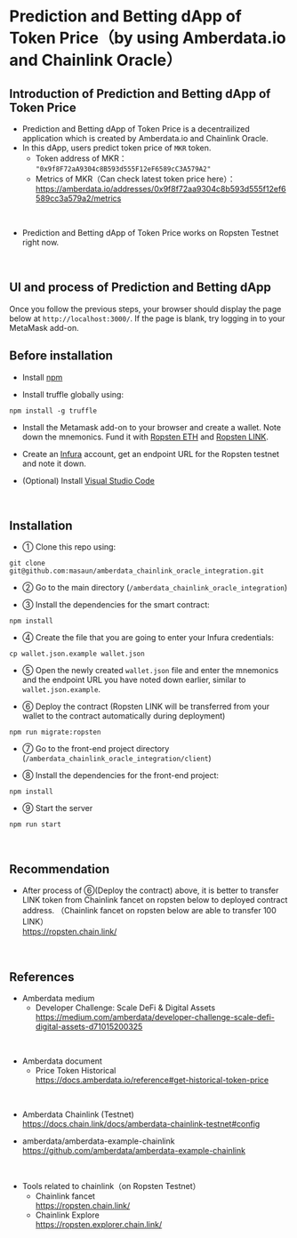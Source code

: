 # Prediction and Betting dApp of Token Price（by using Amberdata.io and Chainlink Oracle）
## Introduction of Prediction and Betting dApp of Token Price
- Prediction and Betting dApp of Token Price is a decentrailized application which is created by Amberdata.io and Chainlink Oracle.
- In this dApp, users predict token price of `MKR` token.
  - Token address of MKR： `"0x9f8F72aA9304c8B593d555F12eF6589cC3A579A2"`
  - Metrics of MKR（Can check latest token price here）： https://amberdata.io/addresses/0x9f8f72aa9304c8b593d555f12ef6589cc3a579a2/metrics

<br>

- Prediction and Betting dApp of Token Price works on Ropsten Testnet right now.


<br>

## UI and process of Prediction and Betting dApp

Once you follow the previous steps, your browser should display the page below at `http://localhost:3000/`.
If the page is blank, try logging in to your MetaMask add-on.






## Before installation
- Install [npm](https://www.npmjs.com/get-npm)

- Install truffle globally using:

`npm install -g truffle`

- Install the Metamask add-on to your browser and create a wallet.
Note down the mnemonics.
Fund it with [Ropsten ETH](https://faucet.metamask.io/) and [Ropsten LINK](https://ropsten.chain.link/).

- Create an [Infura](https://infura.io/) account, get an endpoint URL for the Ropsten testnet and note it down.

- (Optional) Install [Visual Studio Code](https://code.visualstudio.com/)

<br>

## Installation

- ① Clone this repo using:

`git clone git@github.com:masaun/amberdata_chainlink_oracle_integration.git`

- ② Go to the main directory (`/amberdata_chainlink_oracle_integration`)

- ③ Install the dependencies for the smart contract:

`npm install`

- ④ Create the file that you are going to enter your Infura credentials:

`cp wallet.json.example wallet.json`

- ⑤ Open the newly created `wallet.json` file and enter the mnemonics and the endpoint URL you have noted down earlier, similar to `wallet.json.example`.

- ⑥ Deploy the contract (Ropsten LINK will be transferred from your wallet to the contract automatically during deployment)

`npm run migrate:ropsten`

- ⑦ Go to the front-end project directory (`/amberdata_chainlink_oracle_integration/client`)

- ⑧ Install the dependencies for the front-end project:

`npm install`

- ⑨ Start the server

`npm run start`


<br>

## Recommendation
- After process of ⑥(Deploy the contract) above, it is better to transfer LINK token from Chainlink fancet on ropsten below to deployed contract address.
（Chainlink fancet on ropsten below are able to transfer 100 LINK）  
https://ropsten.chain.link/  


<br>

## References
- Amberdata medium
  - Developer Challenge: Scale DeFi & Digital Assets  
    https://medium.com/amberdata/developer-challenge-scale-defi-digital-assets-d71015200325  

<br>

- Amberdata document
  - Price Token Historical  
    https://docs.amberdata.io/reference#get-historical-token-price  

<br>

- Amberdata Chainlink (Testnet)   
https://docs.chain.link/docs/amberdata-chainlink-testnet#config 

- amberdata/amberdata-example-chainlink   
https://github.com/amberdata/amberdata-example-chainlink   

<br>

- Tools related to chainlink（on Ropsten Testnet）
   - Chainlink fancet  
     https://ropsten.chain.link/
   - Chainlink Explore  
     https://ropsten.explorer.chain.link/
